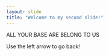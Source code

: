 ```yaml
---
layout: slide
title: "Welcome to my second slide!"
---
```


ALL YOUR BASE ARE BELONG TO US<br>

Use the left arrow to go back!
